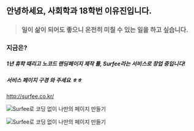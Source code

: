 ## 안녕하세요, 사회학과 18학번 **이유진**입니다. 



> ### 일이 삶이 되어도 좋으니 온전히 미칠 수 있는 일을 하고 싶습니다.



### 지금은?

##### 1년 휴학 때리고 **노코드 랜딩페이지 제작 툴, Surfee**라는 서비스로 창업 중입니다!

##### 서비스 페이지 구경 와 주세요 ㅎㅎ

<http://surfee.co.kr/>



![Surfee로 코딩 없이 나만의 페이지 만들기](/Desktop/Surfee.jpg)

![Surfee로 코딩 없이 나만의 페이지 만들기](/desktop/Surfee.png "Surfee 홈페이지")

